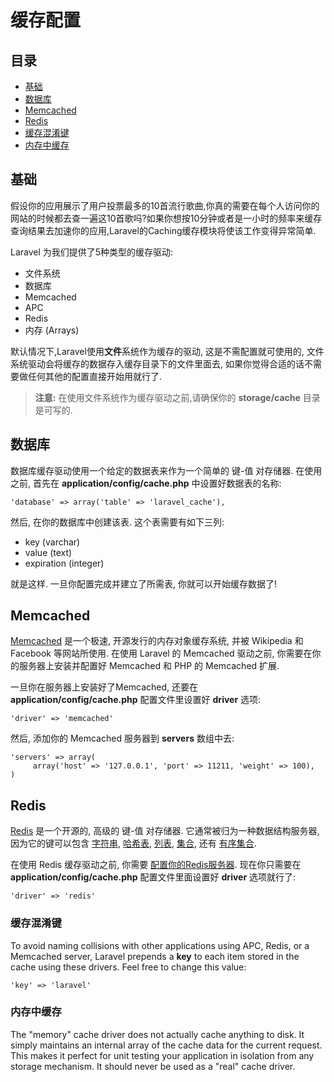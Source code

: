 # 缓存配置

## 目录

- [基础](#the-basics)
- [数据库](#database)
- [Memcached](#memcached)
- [Redis](#redis)
- [缓存混淆键](#keys)
- [内存中缓存](#memory)

<a name="the-basics"></a>
## 基础

假设你的应用展示了用户投票最多的10首流行歌曲,你真的需要在每个人访问你的网站的时候都去查一遍这10首歌吗?如果你想按10分钟或者是一小时的频率来缓存查询结果去加速你的应用,Laravel的Caching缓存模块将使该工作变得异常简单.

Laravel 为我们提供了5种类型的缓存驱动:

- 文件系统
- 数据库
- Memcached
- APC
- Redis
- 内存 (Arrays)

默认情况下,Laravel使用**文件**系统作为缓存的驱动, 这是不需配置就可使用的, 文件系统驱动会将缓存的数据存入缓存目录下的文件里面去, 如果你觉得合适的话不需要做任何其他的配置直接开始用就行了.

> **注意:** 在使用文件系统作为缓存驱动之前,请确保你的 **storage/cache** 目录是可写的.

<a name="database"></a>
## 数据库

数据库缓存驱动使用一个给定的数据表来作为一个简单的 键-值 对存储器. 在使用之前, 首先在 **application/config/cache.php** 中设置好数据表的名称:

	'database' => array('table' => 'laravel_cache'),

然后, 在你的数据库中创建该表. 这个表需要有如下三列:

- key (varchar)
- value (text)
- expiration (integer)

就是这样. 一旦你配置完成并建立了所需表, 你就可以开始缓存数据了!

<a name="memcached"></a>
## Memcached

[Memcached](http://memcached.org) 是一个极速, 开源发行的内存对象缓存系统, 并被 Wikipedia 和 Facebook 等网站所使用. 在使用 Laravel 的 Memcached 驱动之前, 你需要在你的服务器上安装并配置好 Memcached 和 PHP 的 Memcached 扩展.

一旦你在服务器上安装好了Memcached, 还要在 **application/config/cache.php** 配置文件里设置好 **driver** 选项:

	'driver' => 'memcached'

然后, 添加你的 Memcached 服务器到 **servers** 数组中去:

	'servers' => array(
	     array('host' => '127.0.0.1', 'port' => 11211, 'weight' => 100),
	)

<a name="redis"></a>
## Redis

[Redis](http://redis.io) 是一个开源的, 高级的 键-值 对存储器. 它通常被归为一种数据结构服务器, 因为它的键可以包含 [字符串](http://redis.io/topics/data-types#strings), [哈希表](http://redis.io/topics/data-types#hashes), [列表](http://redis.io/topics/data-types#lists), [集合](http://redis.io/topics/data-types#sets), 还有 [有序集合](http://redis.io/topics/data-types#sorted-sets).

在使用 Redis 缓存驱动之前, 你需要 [配置你的Redis服务器](/docs/database/redis#config). 现在你只需要在 **application/config/cache.php** 配置文件里面设置好 **driver** 选项就行了:

	'driver' => 'redis'

<a name="keys"></a>
### 缓存混淆键

To avoid naming collisions with other applications using APC, Redis, or a Memcached server, Laravel prepends a **key** to each item stored in the cache using these drivers. Feel free to change this value:

	'key' => 'laravel'

<a name="memory"></a>
### 内存中缓存

The "memory" cache driver does not actually cache anything to disk. It simply maintains an internal array of the cache data for the current request. This makes it perfect for unit testing your application in isolation from any storage mechanism. It should never be used as a "real" cache driver.